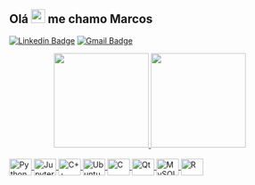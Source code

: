 
<h2 align = "justify"> 
  Olá <img src="https://media.giphy.com/media/hvRJCLFzcasrR4ia7z/giphy.gif" width="25px"> me chamo Marcos
</h2>

<p align = "justify">

  [![Linkedin Badge](https://img.shields.io/badge/-Marcos_Rocha-blue?style=flat-square&logo=Linkedin&logoColor=white&link=https://www.linkedin.com/in/dev-marcos/)](https://www.linkedin.com/in/dev-marcos/)
  [![Gmail Badge](https://img.shields.io/badge/-marcosr@usp.br-c14438?style=flat-square&logo=Gmail&logoColor=white&link=mailto:marcosviniciusrochadasilva@gmail.com)](mailto:marcosviniciusrochadasilva@gmail.com)

</p>

<div align="center">
  
  <a href="https://github.com/dev-marcos">
  <img height="170em" src="https://github-readme-stats.vercel.app/api?username=dev-marcos&show_icons=true&theme=dark&include_all_commits=true&count_private=true"/>
  <img height="170em" src="https://github-readme-stats.vercel.app/api/top-langs/?username=dev-marcos&layout=compact&langs_count=8&theme=dark"/>
    
</div><br>
  
<div style="display: inline_block">
  
  <img align="center" alt="Python" height="30" width="40" src="https://cdn.jsdelivr.net/gh/devicons/devicon/icons/python/python-original.svg" />
  <img align="center" alt="Jupyter" height="30" width="40" src="https://cdn.jsdelivr.net/gh/devicons/devicon/icons/jupyter/jupyter-original-wordmark.svg" />
  <img align="center" alt="C++" height="30" width="40" src="https://cdn.jsdelivr.net/gh/devicons/devicon/icons/cplusplus/cplusplus-original.svg" />
  <img align="center" alt="Ubuntu" height="30" width="40" src="https://cdn.jsdelivr.net/gh/devicons/devicon/icons/arduino/arduino-original.svg" />
  <img align="center" alt="C" height="30" width="40" 
  src="https://cdn.jsdelivr.net/gh/devicons/devicon/icons/java/java-original.svg" />
  <img align="center" alt="Qt" height="30" width="40" 
  src="https://cdn.jsdelivr.net/gh/devicons/devicon/icons/qt/qt-original.svg" />

  <img align="center" alt="MySQL" height="30" width="40" src="https://cdn.jsdelivr.net/gh/devicons/devicon/icons/mysql/mysql-original.svg" />
  <img align="center" alt="R" height="30" width="40" 
  src="https://cdn.jsdelivr.net/gh/devicons/devicon/icons/r/r-original.svg" />

  
     
</div>
